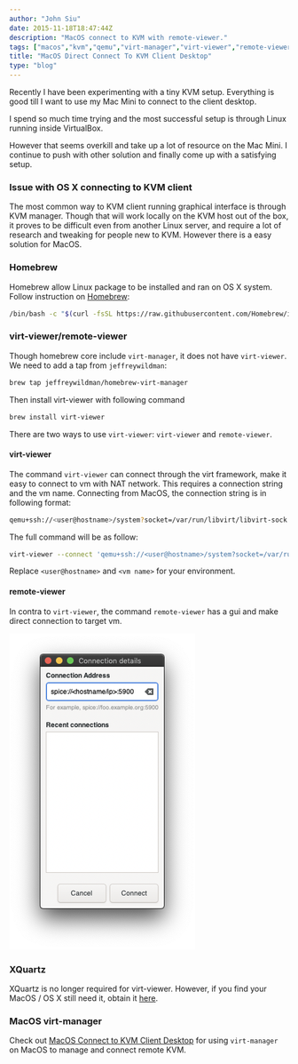 ```yaml
---
author: "John Siu"
date: 2015-11-18T18:47:44Z
description: "MacOS connect to KVM with remote-viewer."
tags: ["macos","kvm","qemu","virt-manager","virt-viewer","remote-viewer","spice","how-to"]
title: "MacOS Direct Connect To KVM Client Desktop"
type: "blog"
---
```


Recently I have been experimenting with a tiny KVM setup. Everything is good till I want to use my Mac Mini to connect to the client desktop.
<!--more-->

I spend so much time trying and the most successful setup is through Linux running inside VirtualBox.

However that seems overkill and take up a lot of resource on the Mac Mini. I continue to push with other solution and finally come up with a satisfying setup.

### Issue with OS X connecting to KVM client

The most common way to KVM client running graphical interface is through KVM manager. Though that will work locally on the KVM host out of the box, it proves to be difficult even from another Linux server, and require a lot of research and tweaking for people new to KVM. However there is a easy solution for MacOS.

### Homebrew

Homebrew allow Linux package to be installed and ran on OS X system. Follow instruction on [Homebrew](//brew.sh):

```sh
/bin/bash -c "$(curl -fsSL https://raw.githubusercontent.com/Homebrew/install/HEAD/install.sh)"
```

### virt-viewer/remote-viewer

Though homebrew core include `virt-manager`, it does not have `virt-viewer`. We need to add a tap from `jeffreywildman`:

```sh
brew tap jeffreywildman/homebrew-virt-manager
```

Then install virt-viewer with following command

```sh
brew install virt-viewer
```

There are two ways to use `virt-viewer`: `virt-viewer` and `remote-viewer`.

#### virt-viewer

The command `virt-viewer` can connect through the virt framework, make it easy to connect to vm with NAT network. This requires a connection string and the vm name. Connecting from MacOS, the connection string is in following format:

```sh
qemu+ssh://<user@hostname>/system?socket=/var/run/libvirt/libvirt-sock
```

The full command will be as follow:

```sh
virt-viewer --connect 'qemu+ssh://<user@hostname>/system?socket=/var/run/libvirt/libvirt-sock' <vm name>
```

Replace `<user@hostname>` and `<vm name>` for your environment.

#### remote-viewer

In contra to `virt-viewer`, the command `remote-viewer` has a gui and make direct connection to target vm.

![remote-viewer](//raw.githubusercontent.com/J-Siu/johnsiu.com/master/static/img/remote-viewer.png)

### XQuartz

XQuartz is no longer required for virt-viewer. However, if you find your MacOS / OS X still need it, obtain it [here](//www.xquartz.org).

### MacOS virt-manager

Check out [MacOS Connect to KVM Client Desktop](/blog/macos-kvm-remote-connect/) for using `virt-manager` on MacOS to manage and connect remote KVM.
